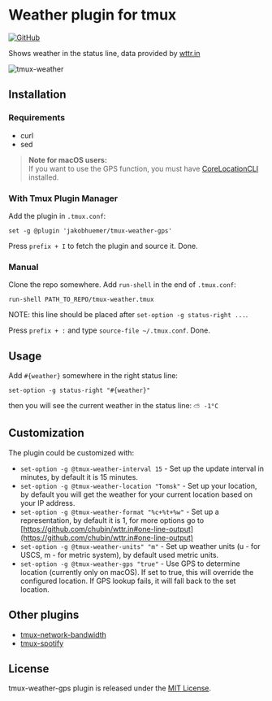 # Weather plugin for tmux
[![GitHub](https://img.shields.io/github/license/JakobHuemer/tmux-weather-gps)](https://opensource.org/licenses/MIT)

Shows weather in the status line, data provided by [wttr.in](https://wttr.in)

![tmux-weather](./assets/tmux-preview.png)

## Installation
### Requirements
* curl
* sed

> **Note for macOS users:**  
> If you want to use the GPS function, you must have [CoreLocationCLI](https://github.com/fulldecent/corelocationcli) installed.

### With Tmux Plugin Manager
Add the plugin in `.tmux.conf`:
```
set -g @plugin 'jakobhuemer/tmux-weather-gps'
```
Press `prefix + I` to fetch the plugin and source it. Done.

### Manual
Clone the repo somewhere. Add `run-shell` in the end of `.tmux.conf`:

```
run-shell PATH_TO_REPO/tmux-weather.tmux
```
NOTE: this line should be placed after `set-option -g status-right ...`.

Press `prefix + :` and type `source-file ~/.tmux.conf`. Done.

## Usage
Add `#{weather}` somewhere in the right status line:
```
set-option -g status-right "#{weather}"
```
then you will see the current weather in the status line: `⛅️ -1°C`

## Customization
The plugin could be customized with:
* `set-option -g @tmux-weather-interval 15` - Set up the update interval in minutes, by default it is 15 minutes.
* `set-option -g @tmux-weather-location "Tomsk"` - Set up your location, by default you will get the weather for your current location based on your IP address.
* `set-option -g @tmux-weather-format "%c+%t+%w"` - Set up a representation, by default it is 1, for more options go to [https://github.com/chubin/wttr.in#one-line-output](https://github.com/chubin/wttr.in#one-line-output)
* `set-option -g @tmux-weather-units" "m"` - Set up weather units (u - for USCS, m - for metric system), by default used metric units.
* `set-option -g @tmux-weather-gps "true"` - Use GPS to determine location (currently only on macOS). If set to true, this will override the configured location. If GPS lookup fails, it will fall back to the set location.

## Other plugins
* [tmux-network-bandwidth](https://github.com/xamut/tmux-network-bandwidth)
* [tmux-spotify](https://github.com/xamut/tmux-spotify)

## License
tmux-weather-gps plugin is released under the [MIT License](https://opensource.org/licenses/MIT).
